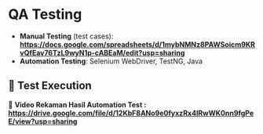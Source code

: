 # QA Testing
  
- **Manual Testing** (test cases): **https://docs.google.com/spreadsheets/d/1mybNMNz8PAWSoicm9KRvQfEav76TzL9wyN1p-cABEaM/edit?usp=sharing**
- **Automation Testing**: Selenium WebDriver, TestNG, Java   

## 🎥 Test Execution  
📌 **Video Rekaman Hasil Automation Test : https://drive.google.com/file/d/12KbF8ANo9e0fyxzRx4IRwWK0nn9fgPeE/view?usp=sharing**  

